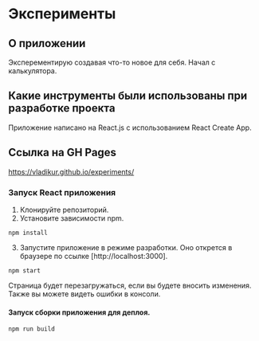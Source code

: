# Эксперименты

## О приложении
Эксперементирую создавая что-то новое для себя. Начал с калькулятора.

## Какие инструменты были использованы при разработке проекта
Приложение написано на React.js с использованием React Create App.

## Ссылка на GH Pages
https://vladikur.github.io/experiments/

### Запуск React приложения 
1. Клонируйте репозиторий.
2. Установите зависимости npm.
```
npm install
```
3. Запустите приложение в режиме разработки. Оно открется в браузере по ссылке [http://localhost:3000].
```
npm start
```
Страница будет перезагружаться, если вы будете вносить изменения. Также вы можете видеть ошибки в консоли.
#### Запуск сборки приложения для деплоя.
```
npm run build
```
